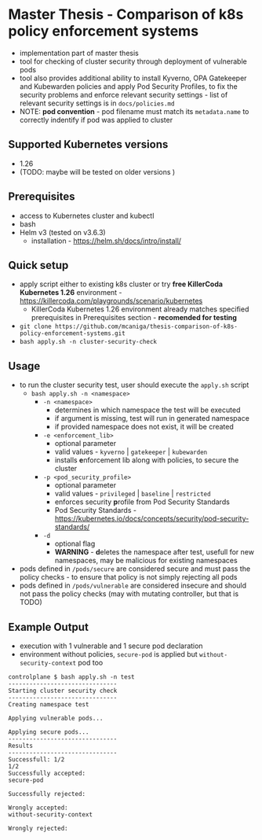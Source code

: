 # Master Thesis - Comparison of k8s policy enforcement systems

- implementation part of master thesis
- tool for checking of cluster security through deployment of vulnerable pods
- tool also provides additional ability to install Kyverno, OPA Gatekeeper and Kubewarden policies and apply Pod Security Profiles, to fix the security problems and enforce relevant security settings - list of relevant security settings is in `docs/policies.md`
- NOTE: **pod convention** - pod filename must match its `metadata.name` to correctly indentify if pod was applied to cluster

## Supported Kubernetes versions
- 1.26
- (TODO: maybe will be tested on older versions )

## Prerequisites
- access to Kubernetes cluster and kubectl
- bash
- Helm v3 (tested on v3.6.3)
  - installation - https://helm.sh/docs/intro/install/

## Quick setup
- apply script either to existing k8s cluster or try **free KillerCoda Kubernetes 1.26** environment - https://killercoda.com/playgrounds/scenario/kubernetes
  - KillerCoda Kubernetes 1.26 environment already matches specified prerequisites in Prerequisites section - **recomended for testing**
- `git clone https://github.com/mcaniga/thesis-comparison-of-k8s-policy-enforcement-systems.git`
- `bash apply.sh -n cluster-security-check`

## Usage
- to run the cluster security test, user should execute the `apply.sh` script
  - `bash apply.sh -n <namespace>`
    - `-n <namespace>` 
      - determines in which namespace the test will be executed
      - if argument is missing, test will run in generated namespace 
      - if provided namespace does not exist, it will be created
    - `-e <enforcement_lib>`
      - optional parameter
      - valid values - `kyverno` | `gatekeeper` | `kubewarden`
      - installs **e**nforcement lib along with policies, to secure the cluster
    - `-p <pod_security_profile>`
      - optional parameter
      - valid values - `privileged` | `baseline` | `restricted`
      - enforces security **p**rofile from Pod Security Standards
      - Pod Security Standards - https://kubernetes.io/docs/concepts/security/pod-security-standards/
    - `-d`
      - optional flag
      - **WARNING** - **d**eletes the namespace after test, usefull for new namespaces, may be malicious for existing namespaces
- pods defined in `/pods/secure` are considered secure and must pass the policy checks - to ensure that policy is not simply rejecting all pods
- pods defined in `/pods/vulnerable` are considered insecure and should not pass the policy checks (may with mutating controller, but that is TODO)

## Example Output
- execution with 1 vulnerable and 1 secure pod declaration
- environment without policies, `secure-pod` is applied but `without-security-context` pod too
```
controlplane $ bash apply.sh -n test
-------------------------------
Starting cluster security check
-------------------------------
Creating namespace test

Applying vulnerable pods...

Applying secure pods...
-------------------------------
Results
-------------------------------
Successfull: 1/2
1/2
Successfully accepted:
secure-pod

Successfully rejected:

Wrongly accepted:
without-security-context

Wrongly rejected:
```
